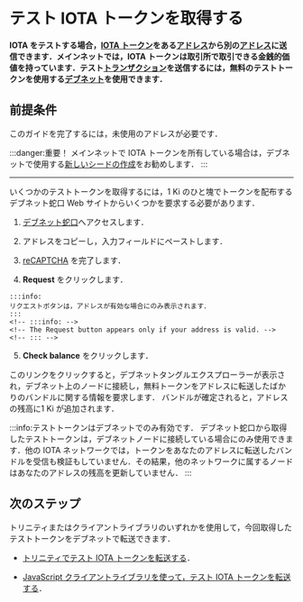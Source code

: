 # テスト IOTA トークンを取得する
<!-- # Get test IOTA tokens -->

**IOTA をテストする場合，[IOTA トークン](../clients/token.md)をある[アドレス](root://getting-started/0.1/clients/addresses.md)から別の[アドレス](root://getting-started/0.1/clients/addresses.md)に送信できます．メインネットでは，IOTA トークンは取引所で取引できる金銭的価値を持っています．テスト[トランザクション](../transactions/transactions.md)を送信するには，無料のテストトークンを使用する[デブネット](../network/iota-networks.md)を使用できます．**
<!-- **When testing IOTA, you may want to send [IOTA tokens](../clients/token.md) from one [address](root://getting-started/0.1/clients/addresses.md) to another. On the Mainnet, these tokens have a monetary value that can be traded on exchanges. To send test [transactions](../transactions/transactions.md), you can use the [Devnet](../network/iota-networks.md), which uses free test tokens.** -->

## 前提条件
<!-- ## Prerequisites -->

このガイドを完了するには，未使用のアドレスが必要です．
<!-- To complete this guide, you need an unspent address. -->

:::danger:重要！
メインネットで IOTA トークンを所有している場合は，デブネットで使用する[新しいシードの作成](../tutorials/create-a-seed.md)をお勧めします．
:::
<!-- :::danger:Important -->
<!-- If you own IOTA tokens on the Mainnet, we recommend [creating a new seed](../tutorials/create-a-seed.md) to use on the Devnet. -->
<!-- ::: -->

---

いくつかのテストトークンを取得するには，1 Ki のひと塊でトークンを配布するデブネット蛇口 Web サイトからいくつかを要求する必要があります．
<!-- To get some test tokens, you need to request some from the Devnet faucet website, which distributes tokens in batches of 1 Ki. -->

1. [デブネット蛇口](https://faucet.devnet.iota.org/)へアクセスします．
<!-- 1. Go to [the Devnet faucet](https://faucet.devnet.iota.org/) -->

2. アドレスをコピーし，入力フィールドにペーストします．
<!-- 2. Copy and paste your address into the input field -->

3. [reCAPTCHA](https://en.wikipedia.org/wiki/ReCAPTCHA) を完了します．
<!-- 3. Complete the [reCAPTCHA](https://en.wikipedia.org/wiki/ReCAPTCHA) -->

4. **Request** をクリックします．
  <!-- 4. Click **Request** -->

    :::info:
    リクエストボタンは，アドレスが有効な場合にのみ表示されます．
    :::
    <!-- :::info: -->
    <!-- The Request button appears only if your address is valid. -->
    <!-- ::: -->

5. **Check balance** をクリックします．
<!-- 5. Click **Check balance** -->

このリンクをクリックすると，デブネットタングルエクスプローラーが表示され，デブネット上のノードに接続し，無料トークンをアドレスに転送したばかりのバンドルに関する情報を要求します． バンドルが確定されると，アドレスの残高に1 Ki が追加されます．
<!-- This link takes you to a Devnet Tangle explorer, which connects to nodes on the Devnet and requests information from them about the bundle that just transferred the free tokens to your address. When the bundle is confirmed, 1 Ki will be added to the balance of your address. -->

:::info:テストトークンはデブネットでのみ有効です．
デブネット蛇口から取得したテストトークンは，デブネットノードに接続している場合にのみ使用できます．他の IOTA ネットワークでは，トークンをあなたのアドレスに転送したバンドルを受信も検証もしていません．その結果，他のネットワークに属するノードはあなたのアドレスの残高を更新していません．
:::
<!-- :::info:These tokens are valid only on the Devnet -->
<!-- You can use these tokens only when you're connected to a Devnet node. Other IOTA networks have neither received nor validated the bundle that transferred the tokens to your address. As a result, they haven't updated the balance of your address. -->
<!-- ::: -->

## 次のステップ
<!-- ## Next steps -->

トリニティまたはクライアントライブラリのいずれかを使用して，今回取得したテストトークンをデブネットで転送できます．
<!-- You can transfer these tokens on the Devnet, using Trinity or one of the client libraries: -->

- [トリニティでテスト IOTA トークンを転送する](root://wallets/0.1/trinity/how-to-guides/send-a-transaction.md)．
<!-- - [Transfer your test tokens with Trinity](root://wallets/0.1/trinity/how-to-guides/send-a-transaction.md) -->

- [JavaScript クライアントライブラリを使って，テスト IOTA トークンを転送する](root://client-libraries/0.1/how-to-guides/js/transfer-iota-tokens.md)．
<!-- - [Transfer your test tokens with the JavaScript client library](root://client-libraries/0.1/how-to-guides/js/transfer-iota-tokens.md) -->
